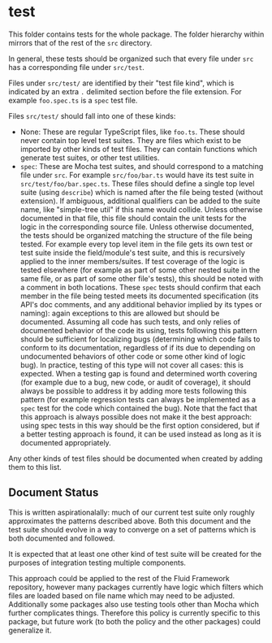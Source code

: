 # test

This folder contains tests for the whole package.
The folder hierarchy within mirrors that of the rest of the `src` directory.

In general, these tests should be organized such that every file under `src` has a corresponding file under `src/test`.

Files under `src/test/` are identified by their "test file kind", which is indicated by an extra `.` delimited section before the file extension. For example `foo.spec.ts` is a `spec` test file.

Files `src/test/` should fall into one of these kinds:

 - None: These are regular TypeScript files, like `foo.ts`. These should never contain top level test suites. They are files which exist to be imported by other kinds of test files. They can contain functions which generate test suites, or other test utilities.
 - `spec`: These are Mocha test suites, and should correspond to a matching file under `src`.
For example `src/foo/bar.ts` would have its test suite in `src/test/foo/bar.spec.ts`. These files should define a single top level suite (using `describe`) which is named after the file being tested (without extension).
If ambiguous, additional qualifiers can be added to the suite name, like "simple-tree util" if this name would collide.
Unless otherwise documented in that file, this file should contain the unit tests for the logic in the corresponding source file.
Unless otherwise documented, the tests should be organized matching the structure of the file being tested.
For example every top level item in the file gets its own test or test suite inside the field/module's test suite, and this is recursively applied to the inner members/suites.
If test coverage of the logic is tested elsewhere (for example as part of some other nested suite in the same file, or as part of some other file's tests), this should be noted with a comment in both locations.
These `spec` tests should confirm that each member in the file being tested meets its documented specification (its API's doc comments, and any additional behavior implied by its types or naming): again exceptions to this are allowed but should be documented.
Assuming all code has such tests, and only relies of documented behavior of the code its using, tests following this pattern should be sufficient for localizing bugs (determining which code fails to conform to its documentation, regardless of if its due to depending on undocumented behaviors of other code or some other kind of logic bug).
In practice, testing of this type will not cover all cases: this is expected.
When a testing gap is found and determined worth covering (for example due to a bug, new code, or audit of coverage), it should always be possible to address it by adding more tests following this pattern (for example regression tests can always be implemented as a `spec` test for the code which contained the bug).
Note that the fact that this approach is always possible does not make it the best approach: using spec tests in this way should be the first option considered, but if a better testing approach is found, it can be used instead as long as it is documented appropriately.

Any other kinds of test files should be documented when created by adding them to this list.

## Document Status

This is written aspirationalally: much of our current test suite only roughly approximates the patterns described above.
Both this document and the test suite should evolve in a way to converge on a set of patterns which is both documented and followed.

It is expected that at least one other kind of test suite will be created for the purposes of integration testing multiple components.

This approach could be applied to the rest of the Fluid Framework repository, however many packages currently have logic which filters which files are loaded based on file name which may need to be adjusted.
Additionally some packages also use testing tools other than Mocha which further complicates things.
Therefore this policy is currently specific to this package, but future work (to both the policy and the other packages) could generalize it.
